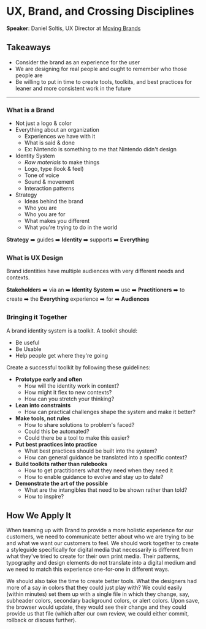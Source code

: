 # UX, Brand, and Crossing Disciplines

__Speaker__: Daniel Soltis, UX Director at [Moving Brands](http://www.movingbrands.com/)

## Takeaways

- Consider the brand as an experience for the user
- We are designing for real people and ought to remember who those people are
- Be willing to put in time to create tools, toolkits, and best practices for leaner and more consistent work in the future

---

### What is a Brand

- Not just a logo & color
- Everything about an organization
  - Experiences we have with it
  - What is said & done
  - Ex: Nintendo is something to me that Nintendo didn't design
- Identity System
  - _Raw materials_ to make things
  - Logo, type (look & feel)
  - Tone of voice
  - Sound & movement
  - Interaction patterns
- Strategy
  - Ideas behind the brand
  - Who you are
  - Who you are for
  - What makes you different
  - What you're trying to do in the world

__Strategy__ :arrow_right: guides :arrow_right: __Identity__ :arrow_right: supports :arrow_right: __Everything__

### What is UX Design

Brand identities have multiple audiences with very different needs and contexts.

__Stakeholders__ :arrow_right: via an :arrow_right: __Identity System__ :arrow_right: use :arrow_right: __Practitioners__ :arrow_right: to create :arrow_right: the __Everything__ experience :arrow_right: for :arrow_right: __Audiences__

### Bringing it Together

A brand identity system is a toolkit. A toolkit should:

- Be useful
- Be Usable
- Help people get where they're going

Create a successful toolkit by following these guidelines:

- __Prototype early and often__
  - How will the identity work in context?
  - How might it flex to new contexts?
  - How can you stretch your thinking?
- __Lean into constraints__
  - How can practical challenges shape the system and make it better?
- __Make tools, not rules__
  - How to share solutions to problem's faced?
  - Could this be automated?
  - Could there be a tool to make this easier?
- __Put best practices into practice__
  - What best practices should be built into the system?
  - How can general guidance be translated into a specific context?
- __Build toolkits rather than rulebooks__
  - How to get practitioners what they need when they need it
  - How to enable guidance to evolve and stay up to date?
- __Demonstrate the art of the possible__
  - What are the intangibles that need to be shown rather than told?
  - How to inspire?

## How We Apply It

When teaming up with Brand to provide a more holistic experience for our customers, we need to communicate better about who we are trying to be and what we want our customers to feel. We should work together to create a styleguide specifically for digital media that necessarily is different from what they've tried to create for their own print media. Their patterns, typography and design elements do not translate into a digital medium and we need to match this experience one-for-one in different ways.

We should also take the time to create better tools. What the designers had more of a say in colors that they could just play with? We could easily (within minutes) set them up with a single file in which they change, say, subheader colors, secondary background colors, or alert colors. Upon save, the browser would update, they would see their change and they could provide us that file (which after our own review, we could either commit, rollback or discuss further).